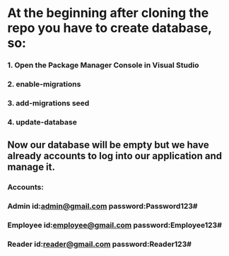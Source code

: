 # At the beginning after cloning the repo you have to create database, so:
 
### 1. Open the Package Manager Console in Visual Studio
### 2. enable-migrations
### 3. add-migrations seed
### 4. update-database 

## Now our database will be empty but we have already accounts to log into our application and manage it.

### Accounts:
### Admin id:admin@gmail.com password:Password123#
### Employee id:employee@gmail.com password:Employee123#
### Reader id:reader@gmail.com password:Reader123#
